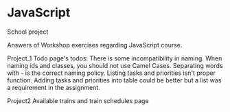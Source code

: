 # JavaScript

School project

Answers of Workshop exercises regarding JavaScript course.

Project_1 Todo page's todos:
There is some incompatibility in naming. When naming ids and classes, you should not use Camel Cases. Separating words with - is the correct naming policy.
Listing tasks and priorities isn't proper function. Adding tasks and priorities into table could be better but a list was a requirement in the assignment.

Project2 Available trains and train schedules page
